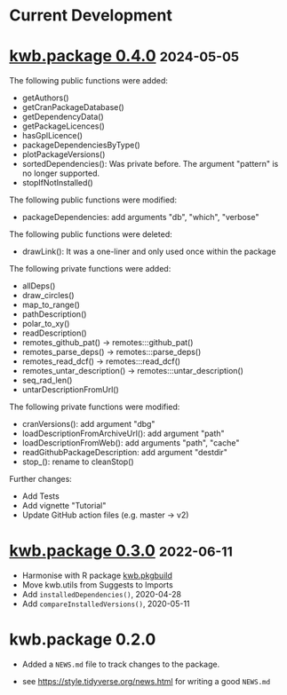 # Current Development

# [kwb.package 0.4.0](https://github.com/KWB-R/kwb.package/releases/tag/v0.4.0) <small>2024-05-05</small>

The following public functions were added:

- getAuthors()
- getCranPackageDatabase()
- getDependencyData()
- getPackageLicences()
- hasGplLicence()
- packageDependenciesByType()
- plotPackageVersions()
- sortedDependencies(): Was private before. The argument "pattern" is no longer
  supported.
- stopIfNotInstalled()

The following public functions were modified:

- packageDependencies: add arguments "db", "which", "verbose"

The following public functions were deleted:

- drawLink(): It was a one-liner and only used once within the package

The following private functions were added:

- allDeps()
- draw_circles()
- map_to_range()
- pathDescription()
- polar_to_xy()
- readDescription()
- remotes_github_pat() -> remotes:::github_pat()
- remotes_parse_deps() -> remotes:::parse_deps()
- remotes_read_dcf() -> remotes:::read_dcf()
- remotes_untar_description() -> remotes:::untar_description()
- seq_rad_len()
- untarDescriptionFromUrl()

The following private functions were modified:

- cranVersions(): add argument "dbg"
- loadDescriptionFromArchiveUrl(): add argument "path"
- loadDescriptionFromWeb(): add arguments "path", "cache"
- readGithubPackageDescription: add argument "destdir"
- stop_(): rename to cleanStop()

Further changes:

- Add Tests
- Add vignette "Tutorial"
- Update GitHub action files (e.g. master -> v2)

# [kwb.package 0.3.0](https://github.com/KWB-R/kwb.package/releases/tag/v0.3.0) <small>2022-06-11</small>

* Harmonise with R package [kwb.pkgbuild](https://kwb-r.github.io/kwb.pkgbuild)
* Move kwb.utils from Suggests to Imports
* Add `installedDependencies()`, 2020-04-28
* Add `compareInstalledVersions()`, 2020-05-11

# kwb.package 0.2.0

* Added a `NEWS.md` file to track changes to the package.

* see https://style.tidyverse.org/news.html for writing a good `NEWS.md`


